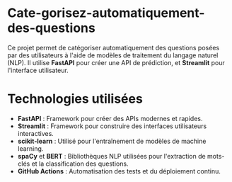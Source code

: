 # Cate-gorisez-automatiquement-des-questions
Ce projet permet de catégoriser automatiquement des questions posées par des utilisateurs à l'aide de modèles de traitement du langage naturel (NLP).
Il utilise **FastAPI** pour créer une API de prédiction, et **Streamlit** pour l'interface utilisateur.

# Technologies utilisées
- **FastAPI** : Framework pour créer des APIs modernes et rapides.
- **Streamlit** : Framework pour construire des interfaces utilisateurs interactives.
- **scikit-learn** : Utilisé pour l'entraînement de modèles de machine learning.
- **spaCy** et **BERT** : Bibliothèques NLP utilisées pour l'extraction de mots-clés et la classification des questions.
- **GitHub Actions** : Automatisation des tests et du déploiement continu.
